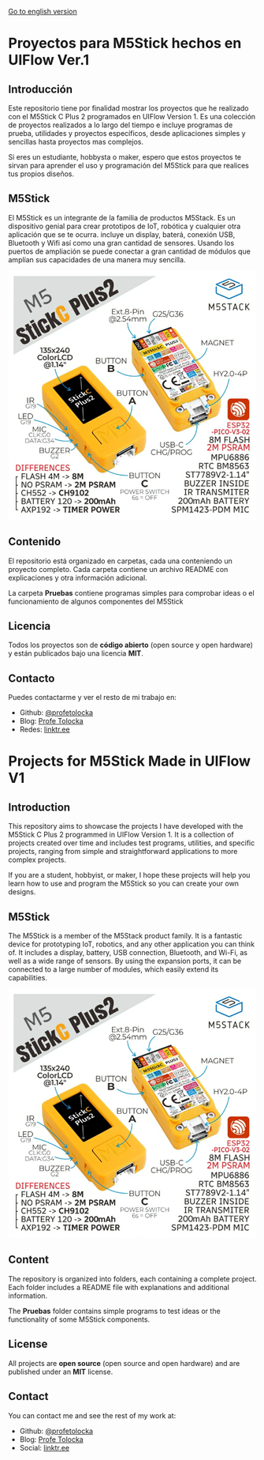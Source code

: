 [Go to english version](#Projects-for-M5Stick-Made-in-UIFlow-V1)

# Proyectos para M5Stick hechos en UIFlow Ver.1

## Introducción

Este repositorio tiene por finalidad mostrar los proyectos que he realizado con el M5Stick C Plus 2 programados en UIFlow Version 1. Es una colección de proyectos realizados a lo largo del tiempo e incluye programas de prueba, utilidades y proyectos específicos, desde aplicaciones simples y sencillas hasta proyectos mas complejos.

Si eres un estudiante, hobbysta o maker, espero que estos proyectos te sirvan para aprender el uso y programación del M5Stick para que realices tus propios diseños.

## M5Stick

El M5Stick es un integrante de la familia de productos M5Stack. Es un dispositivo genial para crear prototipos de IoT, robótica y cualquier otra aplicación que se te ocurra. incluye un display, baterá, conexión USB, Bluetooth y Wifi así como una gran cantidad de sensores. Usando los puertos de ampliación se puede conectar a gran cantidad de módulos que amplían sus capacidades de una manera muy sencilla.

![alt text](images/m5stickC2.webp)

## Contenido

El repositorio está organizado en carpetas, cada una conteniendo un proyecto completo. Cada carpeta contiene un archivo README con explicaciones y otra información adicional.

La carpeta **Pruebas** contiene programas simples para comprobar ideas o el funcionamiento de algunos componentes del M5Stick

## Licencia

Todos los proyectos son de **código abierto** (open source y open hardware) y están publicados bajo una licencia **MIT**.

## Contacto

Puedes contactarme y ver el resto de mi trabajo en:

- Github: [@profetolocka](https://github.com/profetolocka)
- Blog: [Profe Tolocka](https://www.profetolocka.com.ar)
- Redes: [linktr.ee](https://linktr.ee/profetolocka)

# Projects for M5Stick Made in UIFlow V1

## Introduction

This repository aims to showcase the projects I have developed with the M5Stick C Plus 2 programmed in UIFlow Version 1. It is a collection of projects created over time and includes test programs, utilities, and specific projects, ranging from simple and straightforward applications to more complex projects.

If you are a student, hobbyist, or maker, I hope these projects will help you learn how to use and program the M5Stick so you can create your own designs.

## M5Stick

The M5Stick is a member of the M5Stack product family. It is a fantastic device for prototyping IoT, robotics, and any other application you can think of. It includes a display, battery, USB connection, Bluetooth, and Wi-Fi, as well as a wide range of sensors. By using the expansion ports, it can be connected to a large number of modules, which easily extend its capabilities.

![alt text](images/m5stickC2.webp)

## Content

The repository is organized into folders, each containing a complete project. Each folder includes a README file with explanations and additional information.

The **Pruebas** folder contains simple programs to test ideas or the functionality of some M5Stick components.

## License

All projects are **open source** (open source and open hardware) and are published under an **MIT** license.

## Contact

You can contact me and see the rest of my work at:

- Github: [@profetolocka](https://github.com/profetolocka)
- Blog: [Profe Tolocka](https://www.profetolocka.com.ar)
- Social: [linktr.ee](https://linktr.ee/profetolocka)
